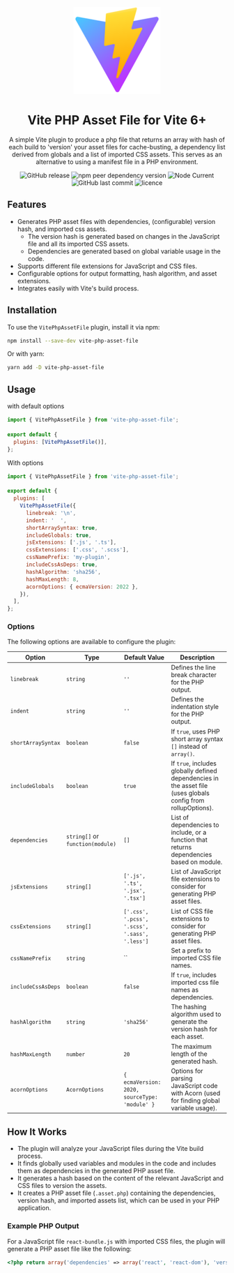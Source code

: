 <div align="center">
  <a href="https://vitejs.dev/">
    <img width="200" height="200" hspace="10" src="vite-logo.svg" alt="vite logo" />
  </a>
  <h1>️Vite PHP Asset File for Vite 6+</h1>
  <p>
A simple Vite plugin to produce a php file that returns an array with hash of each build to 'version' your asset files for cache-busting, a dependency list derived from globals and a list of imported
CSS assets. This serves as an alternative to using a manifest file in a PHP environment.
</p>
  <img src="https://img.shields.io/github/v/release/mrOttoW/vite-php-asset-file" alt="GitHub release" />
  <img src="https://img.shields.io/npm/dependency-version/vite-php-asset-file/peer/vite" alt="npm peer dependency version" />
  <img alt="Node Current" src="https://img.shields.io/node/v/vite-php-asset-file">
  <img src="https://img.shields.io/github/last-commit/mrOttoW/vite-php-asset-file" alt="GitHub last commit"/>
  <img src="https://img.shields.io/npm/l/vite-php-asset-file" alt="licence" />
</div>

## Features

- Generates PHP asset files with dependencies, (configurable) version hash, and imported css assets.
  - The version hash is generated based on changes in the JavaScript file and all its imported CSS assets.
  - Dependencies are generated based on global variable usage in the code.
- Supports different file extensions for JavaScript and CSS files.
- Configurable options for output formatting, hash algorithm, and asset extensions.
- Integrates easily with Vite's build process.

## Installation

To use the `VitePhpAssetFile` plugin, install it via npm:

```bash
npm install --save-dev vite-php-asset-file
```

Or with yarn:

```bash
yarn add -D vite-php-asset-file
```

## Usage

with default options

```js
import { VitePhpAssetFile } from 'vite-php-asset-file';

export default {
  plugins: [VitePhpAssetFile()],
};
```

With options

```js
import { VitePhpAssetFile } from 'vite-php-asset-file';

export default {
  plugins: [
    VitePhpAssetFile({
      linebreak: '\n',
      indent: '  ',
      shortArraySyntax: true,
      includeGlobals: true,
      jsExtensions: ['.js', '.ts'],
      cssExtensions: ['.css', '.scss'],
      cssNamePrefix: 'my-plugin',
      includeCssAsDeps: true,
      hashAlgorithm: 'sha256',
      hashMaxLength: 8,
      acornOptions: { ecmaVersion: 2022 },
    }),
  ],
};
```

### Options

The following options are available to configure the plugin:

| Option             | Type                             | Default Value                                  | Description                                                                                                   |
| ------------------ | -------------------------------- | ---------------------------------------------- | ------------------------------------------------------------------------------------------------------------- |
| `linebreak`        | `string`                         | `''`                                           | Defines the line break character for the PHP output.                                                          |
| `indent`           | `string`                         | `''`                                           | Defines the indentation style for the PHP output.                                                             |
| `shortArraySyntax` | `boolean`                        | `false`                                        | If `true`, uses PHP short array syntax `[]` instead of `array()`.                                             |
| `includeGlobals`   | `boolean`                        | `true`                                         | If `true`, includes globally defined dependencies in the asset file (uses globals config from rollupOptions). |
| `dependencies`     | `string[]` or `function(module)` | `[]`                                           | List of dependencies to include, or a function that returns dependencies based on module.                     |
| `jsExtensions`     | `string[]`                       | `['.js', '.ts', '.jsx', '.tsx']`               | List of JavaScript file extensions to consider for generating PHP asset files.                                |
| `cssExtensions`    | `string[]`                       | `['.css', '.pcss', '.scss', '.sass', '.less']` | List of CSS file extensions to consider for generating PHP asset files.                                       |
| `cssNamePrefix`    | `string`                         | ``                                             | Set a prefix to imported CSS file names.                                                                      |
| `includeCssAsDeps` | `boolean`                        | `false`                                        | If `true`, includes imported css file names as dependencies.                                                  |
| `hashAlgorithm`    | `string`                         | `'sha256'`                                     | The hashing algorithm used to generate the version hash for each asset.                                       |
| `hashMaxLength`    | `number`                         | `20`                                           | The maximum length of the generated hash.                                                                     |
| `acornOptions`     | `AcornOptions`                   | `{ ecmaVersion: 2020, sourceType: 'module' }`  | Options for parsing JavaScript code with Acorn (used for finding global variable usage).                      |

## How It Works

- The plugin will analyze your JavaScript files during the Vite build process.
- It finds globally used variables and modules in the code and includes them as dependencies in the generated PHP asset file.
- It generates a hash based on the content of the relevant JavaScript and CSS files to version the assets.
- It creates a PHP asset file (`.asset.php`) containing the dependencies, version hash, and imported assets list, which can be used in your PHP application.

### Example PHP Output

For a JavaScript file `react-bundle.js` with imported CSS files, the plugin will generate a PHP asset file like the following:

```php
<?php return array('dependencies' => array('react', 'react-dom'), 'version' => '00472e96f3e2edf6bdc4', 'assets' => array('react-bundle' => 'react-bundle.css'));
```
